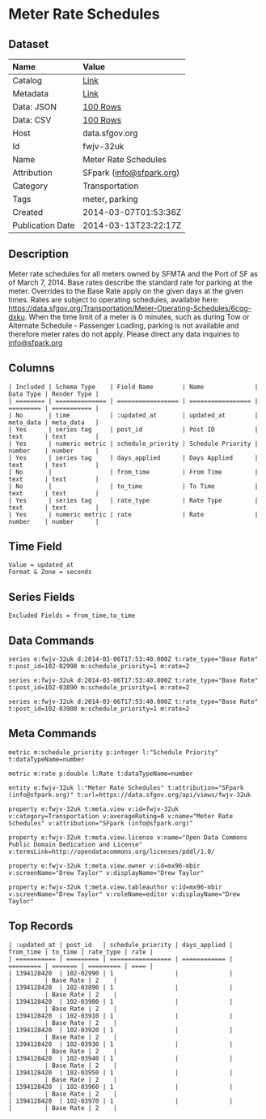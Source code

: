# Meter Rate Schedules

## Dataset

| Name | Value |
| :--- | :---- |
| Catalog | [Link](https://catalog.data.gov/dataset/meter-rate-schedules-58041) |
| Metadata | [Link](https://data.sfgov.org/api/views/fwjv-32uk) |
| Data: JSON | [100 Rows](https://data.sfgov.org/api/views/fwjv-32uk/rows.json?max_rows=100) |
| Data: CSV | [100 Rows](https://data.sfgov.org/api/views/fwjv-32uk/rows.csv?max_rows=100) |
| Host | data.sfgov.org |
| Id | fwjv-32uk |
| Name | Meter Rate Schedules |
| Attribution | SFpark (info@sfpark.org) |
| Category | Transportation |
| Tags | meter, parking |
| Created | 2014-03-07T01:53:36Z |
| Publication Date | 2014-03-13T23:22:17Z |

## Description

Meter rate schedules for all meters owned by SFMTA and the Port of SF as of March 7, 2014. Base rates describe the standard rate for parking at the meter. Overrides to the Base Rate apply on the given days at the given times. Rates are subject to operating schedules, available here: https://data.sfgov.org/Transportation/Meter-Operating-Schedules/6cqg-dxku. When the time limit of a meter is 0 minutes, such as during Tow or Alternate Schedule - Passenger Loading, parking is not available and therefore meter rates do not apply. Please direct any data inquiries to info@sfpark.org

## Columns

```ls
| Included | Schema Type    | Field Name        | Name              | Data Type | Render Type |
| ======== | ============== | ================= | ================= | ========= | =========== |
| No       | time           | :updated_at       | updated_at        | meta_data | meta_data   |
| Yes      | series tag     | post_id           | Post ID           | text      | text        |
| Yes      | numeric metric | schedule_priority | Schedule Priority | number    | number      |
| Yes      | series tag     | days_applied      | Days Applied      | text      | text        |
| No       |                | from_time         | From Time         | text      | text        |
| No       |                | to_time           | To Time           | text      | text        |
| Yes      | series tag     | rate_type         | Rate Type         | text      | text        |
| Yes      | numeric metric | rate              | Rate              | number    | number      |
```

## Time Field

```ls
Value = updated_at
Format & Zone = seconds
```

## Series Fields

```ls
Excluded Fields = from_time,to_time
```

## Data Commands

```ls
series e:fwjv-32uk d:2014-03-06T17:53:40.000Z t:rate_type="Base Rate" t:post_id=102-02990 m:schedule_priority=1 m:rate=2

series e:fwjv-32uk d:2014-03-06T17:53:40.000Z t:rate_type="Base Rate" t:post_id=102-03890 m:schedule_priority=1 m:rate=2

series e:fwjv-32uk d:2014-03-06T17:53:40.000Z t:rate_type="Base Rate" t:post_id=102-03900 m:schedule_priority=1 m:rate=2
```

## Meta Commands

```ls
metric m:schedule_priority p:integer l:"Schedule Priority" t:dataTypeName=number

metric m:rate p:double l:Rate t:dataTypeName=number

entity e:fwjv-32uk l:"Meter Rate Schedules" t:attribution="SFpark (info@sfpark.org)" t:url=https://data.sfgov.org/api/views/fwjv-32uk

property e:fwjv-32uk t:meta.view v:id=fwjv-32uk v:category=Transportation v:averageRating=0 v:name="Meter Rate Schedules" v:attribution="SFpark (info@sfpark.org)"

property e:fwjv-32uk t:meta.view.license v:name="Open Data Commons Public Domain Dedication and License" v:termsLink=http://opendatacommons.org/licenses/pddl/1.0/

property e:fwjv-32uk t:meta.view.owner v:id=mx96-mbir v:screenName="Drew Taylor" v:displayName="Drew Taylor"

property e:fwjv-32uk t:meta.view.tableauthor v:id=mx96-mbir v:screenName="Drew Taylor" v:roleName=editor v:displayName="Drew Taylor"
```

## Top Records

```ls
| :updated_at | post_id   | schedule_priority | days_applied | from_time | to_time | rate_type | rate | 
| =========== | ========= | ================= | ============ | ========= | ======= | ========= | ==== | 
| 1394128420  | 102-02990 | 1                 |              |           |         | Base Rate | 2    | 
| 1394128420  | 102-03890 | 1                 |              |           |         | Base Rate | 2    | 
| 1394128420  | 102-03900 | 1                 |              |           |         | Base Rate | 2    | 
| 1394128420  | 102-03910 | 1                 |              |           |         | Base Rate | 2    | 
| 1394128420  | 102-03920 | 1                 |              |           |         | Base Rate | 2    | 
| 1394128420  | 102-03930 | 1                 |              |           |         | Base Rate | 2    | 
| 1394128420  | 102-03940 | 1                 |              |           |         | Base Rate | 2    | 
| 1394128420  | 102-03950 | 1                 |              |           |         | Base Rate | 2    | 
| 1394128420  | 102-03960 | 1                 |              |           |         | Base Rate | 2    | 
| 1394128420  | 102-03970 | 1                 |              |           |         | Base Rate | 2    | 
```